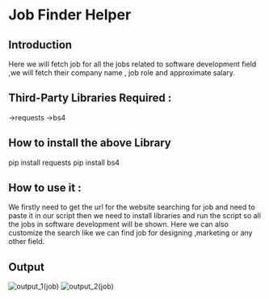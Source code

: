 # Job Finder Helper
## Introduction
Here we will fetch job for all the jobs related to software development field ,we will fetch their company name , job role and approximate salary. 
## Third-Party Libraries Required :
->requests
->bs4

## How to install the above Library
pip install requests
pip install bs4

## How to use it :
We firstly need to get the url for the website searching for job and need to paste it in our script then we need to install libraries and run the script so all the jobs in software development will be shown.
Here we can also customize the search like we can find job for designing ,marketing or any other field.


## Output
![output_1(job)](https://user-images.githubusercontent.com/71593494/123738938-6afb2b80-d8c3-11eb-9216-458659d5afb4.png)
![output_2(job)](https://user-images.githubusercontent.com/71593494/123738941-6e8eb280-d8c3-11eb-9bd6-927a0c26194a.png)
